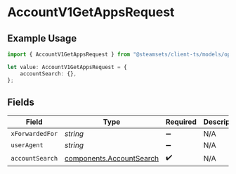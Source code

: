 # AccountV1GetAppsRequest

## Example Usage

```typescript
import { AccountV1GetAppsRequest } from "@steamsets/client-ts/models/operations";

let value: AccountV1GetAppsRequest = {
    accountSearch: {},
};
```

## Fields

| Field                                                                | Type                                                                 | Required                                                             | Description                                                          |
| -------------------------------------------------------------------- | -------------------------------------------------------------------- | -------------------------------------------------------------------- | -------------------------------------------------------------------- |
| `xForwardedFor`                                                      | *string*                                                             | :heavy_minus_sign:                                                   | N/A                                                                  |
| `userAgent`                                                          | *string*                                                             | :heavy_minus_sign:                                                   | N/A                                                                  |
| `accountSearch`                                                      | [components.AccountSearch](../../models/components/accountsearch.md) | :heavy_check_mark:                                                   | N/A                                                                  |